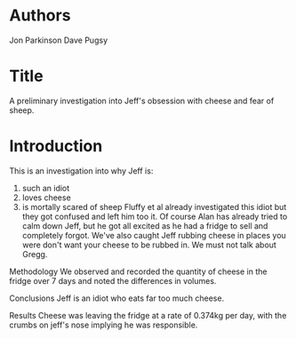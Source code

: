 # Authors
Jon Parkinson
Dave Pugsy

# Title
A preliminary investigation into Jeff's obsession with cheese and fear of sheep.

# Introduction
This is an investigation into why Jeff is:
1) such an idiot
2) loves cheese
3) is mortally scared of sheep
Fluffy et al already investigated this idiot but they got confused and left him too it. 
Of course Alan has already tried to calm down Jeff, but he got all excited as he had a fridge to sell and completely forgot.
We've also caught Jeff rubbing cheese in places you were don't want your cheese to be rubbed in. 
We must not talk about Gregg. 

Methodology 
We observed and recorded the quantity of cheese in the fridge over 7 days and noted the differences in volumes.

Conclusions
Jeff is an idiot who eats far too much cheese. 

Results
Cheese was leaving the fridge at a rate of 0.374kg per day, with the crumbs on jeff's nose implying he was responsible. 
